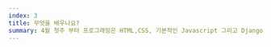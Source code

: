 ```yaml
---
index: 3
title: 무엇을 배우나요?
summary: 4월 첫주 부터 프로그래밍은 HTML,CSS, 기본적인 Javascript 그리고 Django까지, 기획에서부터는 웹 기획에 필요한 모든 것들을 배울 겁니다.
---
```



